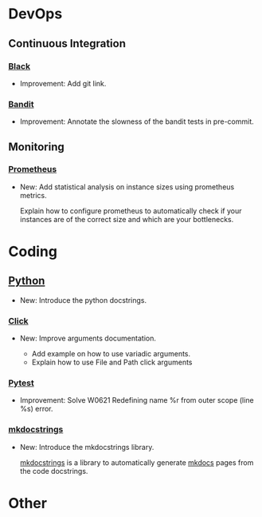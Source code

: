 # DevOps

## Continuous Integration

### [Black](black.md)

* Improvement: Add git link.

### [Bandit](bandit.md)

* Improvement: Annotate the slowness of the bandit tests in pre-commit.

## Monitoring

### [Prometheus](prometheus.md)

* New: Add statistical analysis on instance sizes using prometheus metrics.

    Explain how to configure prometheus to automatically check if your
    instances are of the correct size and which are your bottlenecks.

# Coding

## [Python](python.md)

* New: Introduce the python docstrings.

### [Click](click.md)

* New: Improve arguments documentation.

    * Add example on how to use variadic arguments.
    * Explain how to use File and Path click arguments

### [Pytest](pytest.md)

* Improvement: Solve W0621 Redefining name %r from outer scope (line %s) error.

### [mkdocstrings](mkdocstrings.md)

* New: Introduce the mkdocstrings library.

    [mkdocstrings](https://pawamoy.github.io/mkdocstrings) is a library to
    automatically generate [mkdocs](mkdocs.md) pages from the code docstrings.

# Other

